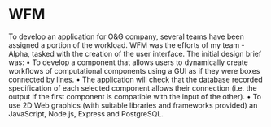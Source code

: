 # WFM

To develop an application for O&G company, several teams have been assigned a portion of the workload. WFM was the efforts of my team - Alpha, tasked with the creation of the user interface. The initial design brief was:
• To develop a component that allows users to dynamically create workflows of computational components using a GUI as if they were boxes connected by lines.
• The application will check that the database recorded specification of each selected component allows their connection (i.e. the output if the first component is compatible with the input of the other).
• To use 2D Web graphics (with suitable libraries and frameworks provided) an JavaScript, Node.js, Express and PostgreSQL.
